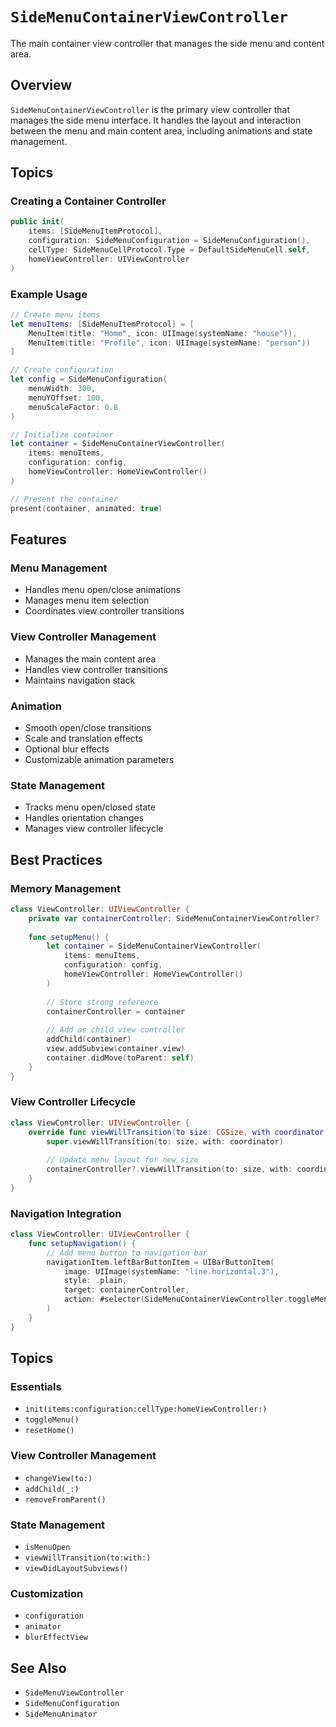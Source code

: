 # ``SideMenuContainerViewController``

The main container view controller that manages the side menu and content area.

## Overview

`SideMenuContainerViewController` is the primary view controller that manages the side menu interface. It handles the layout and interaction between the menu and main content area, including animations and state management.

## Topics

### Creating a Container Controller

```swift
public init(
    items: [SideMenuItemProtocol],
    configuration: SideMenuConfiguration = SideMenuConfiguration(),
    cellType: SideMenuCellProtocol.Type = DefaultSideMenuCell.self,
    homeViewController: UIViewController
)
```

### Example Usage

```swift
// Create menu items
let menuItems: [SideMenuItemProtocol] = [
    MenuItem(title: "Home", icon: UIImage(systemName: "house")),
    MenuItem(title: "Profile", icon: UIImage(systemName: "person"))
]

// Create configuration
let config = SideMenuConfiguration(
    menuWidth: 300,
    menuYOffset: 100,
    menuScaleFactor: 0.8
)

// Initialize container
let container = SideMenuContainerViewController(
    items: menuItems,
    configuration: config,
    homeViewController: HomeViewController()
)

// Present the container
present(container, animated: true)
```

## Features

### Menu Management
- Handles menu open/close animations
- Manages menu item selection
- Coordinates view controller transitions

### View Controller Management
- Manages the main content area
- Handles view controller transitions
- Maintains navigation stack

### Animation
- Smooth open/close transitions
- Scale and translation effects
- Optional blur effects
- Customizable animation parameters

### State Management
- Tracks menu open/closed state
- Handles orientation changes
- Manages view controller lifecycle

## Best Practices

### Memory Management

```swift
class ViewController: UIViewController {
    private var containerController: SideMenuContainerViewController?
    
    func setupMenu() {
        let container = SideMenuContainerViewController(
            items: menuItems,
            configuration: config,
            homeViewController: HomeViewController()
        )
        
        // Store strong reference
        containerController = container
        
        // Add as child view controller
        addChild(container)
        view.addSubview(container.view)
        container.didMove(toParent: self)
    }
}
```

### View Controller Lifecycle

```swift
class ViewController: UIViewController {
    override func viewWillTransition(to size: CGSize, with coordinator: UIViewControllerTransitionCoordinator) {
        super.viewWillTransition(to: size, with: coordinator)
        
        // Update menu layout for new size
        containerController?.viewWillTransition(to: size, with: coordinator)
    }
}
```

### Navigation Integration

```swift
class ViewController: UIViewController {
    func setupNavigation() {
        // Add menu button to navigation bar
        navigationItem.leftBarButtonItem = UIBarButtonItem(
            image: UIImage(systemName: "line.horizontal.3"),
            style: .plain,
            target: containerController,
            action: #selector(SideMenuContainerViewController.toggleMenu)
        )
    }
}
```

## Topics

### Essentials
- ``init(items:configuration:cellType:homeViewController:)``
- ``toggleMenu()``
- ``resetHome()``

### View Controller Management
- ``changeView(to:)``
- ``addChild(_:)``
- ``removeFromParent()``

### State Management
- ``isMenuOpen``
- ``viewWillTransition(to:with:)``
- ``viewDidLayoutSubviews()``

### Customization
- ``configuration``
- ``animator``
- ``blurEffectView``

## See Also

- ``SideMenuViewController``
- ``SideMenuConfiguration``
- ``SideMenuAnimator`` 